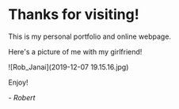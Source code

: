 # Thanks for visiting!
This is my personal portfolio and online webpage.

Here's a picture of me with my girlfriend!

![Rob_Janai](2019-12-07 19.15.16.jpg)

Enjoy!

*- Robert*
